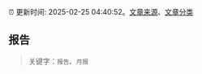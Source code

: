 :alarm_clock: 更新时间: 2025-02-25 04:40:52。[文章来源](/README.md)、[文章分类](/TAGS.md)

## 报告


> 关键字：`报告`、`月报`



